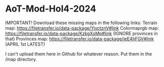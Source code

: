 # AoT-Mod-HoI4-2024 
IMPORTANT! Download these missing maps in the following links: 
Terrain map: https://filetransfer.io/data-package/YiyctznV#link 
Colormaprgb map: https://filetransfer.io/data-package/KzkgXoMp#link (IGNORE provinces in that) 
Provinces map: https://filetransfer.io/data-package/jeE4hFGV#link (APRIL 1st LATEST)

I can't upload them here in Github for whatever reason. Put them in the /map directory.  
